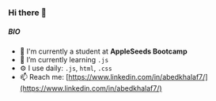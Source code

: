 ### Hi there 👋

<!-- #### I'm a Frontend Developer -->

##### BIO

- 🔭 I'm currently a student at **AppleSeeds Bootcamp**
- 🌱 I’m currently learning `.js`
- ⚙️ I use daily: `.js`, `html`, `.css`
- 📫 Reach me: [https://www.linkedin.com/in/abedkhalaf7/](https://www.linkedin.com/in/abedkhalaf7/)



